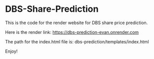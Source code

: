 # DBS-Share-Prediction

This is the code for the render website for DBS share price prediction.

Here is the render link:
https://dbs-prediction-evan.onrender.com

The path for the index.html file is:
dbs-prediction/templates/index.html

Enjoy!
